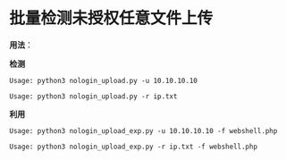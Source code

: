 # 批量检测未授权任意文件上传
**用法**：

**检测**

    Usage: python3 nologin_upload.py -u 10.10.10.10

    Usage: python3 nologin_upload.py -r ip.txt

**利用**

    Usage: python3 nologin_upload_exp.py -u 10.10.10.10 -f webshell.php

    Usage: python3 nologin_upload_exp.py -r ip.txt -f webshell.php

